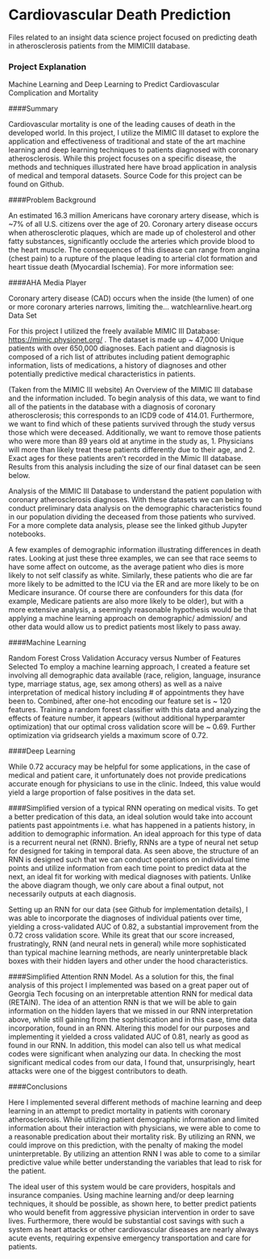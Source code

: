 # Cardiovascular Death Prediction
Files related to an insight data science project focused on predicting death in atherosclerosis patients from the MIMICIII database. 

### Project Explanation
Machine Learning and Deep Learning to Predict Cardiovascular Complication and Mortality

####Summary

Cardiovascular mortality is one of the leading causes of death in the developed world. In this project, I utilize the MIMIC III dataset to explore the application and effectiveness of traditional and state of the art machine learning and deep learning techniques to patients diagnosed with coronary atherosclerosis. While this project focuses on a specific disease, the methods and techniques illustrated here have broad application in analysis of medical and temporal datasets. Source Code for this project can be found on Github.

####Problem Background

An estimated 16.3 million Americans have coronary artery disease, which is ~7% of all U.S. citizens over the age of 20. Coronary artery disease occurs when atherosclerotic plaques, which are made up of cholesterol and other fatty substances, significantly occlude the arteries which provide blood to the heart muscle. The consequences of this disease can range from angina (chest pain) to a rupture of the plaque leading to arterial clot formation and heart tissue death (Myocardial Ischemia). For more information see:

####AHA Media Player

Coronary artery disease (CAD) occurs when the inside (the lumen) of one or more coronary arteries narrows, limiting the…
watchlearnlive.heart.org	
Data Set

For this project I utilized the freely available MIMIC III Database: https://mimic.physionet.org/ . The dataset is made up ~ 47,000 Unique patients with over 650,000 diagnoses. Each patient and diagnosis is composed of a rich list of attributes including patient demographic information, lists of medications, a history of diagnoses and other potentially predictive medical characteristics in patients.


(Taken from the MIMIC III website) An Overview of the MIMIC III database and the information included.
To begin analysis of this data, we want to find all of the patients in the database with a diagnosis of coronary atherosclerosis; this corresponds to an ICD9 code of 414.01. Furthermore, we want to find which of these patients survived through the study versus those which were deceased. Additionally, we want to remove those patients who were more than 89 years old at anytime in the study as, 1. Physicians will more than likely treat these patients differently due to their age, and 2. Exact ages for these patients aren’t recorded in the Mimic III database. Results from this analysis including the size of our final dataset can be seen below.


Analysis of the MIMIC III Database to understand the patient population with coronary atherosclerosis diagnoses.
With these datasets we can being to conduct preliminary data analysis on the demographic characteristics found in our population dividing the deceased from those patients who survived. For a more complete data analysis, please see the linked github Jupyter notebooks.


A few examples of demographic information illustrating differences in death rates.
Looking at just these three examples, we can see that race seems to have some affect on outcome, as the average patient who dies is more likely to not self classify as white. Similarly, these patients who die are far more likely to be admitted to the ICU via the ER and are more likely to be on Medicare insurance. Of course there are confounders for this data (for example, Medicare patients are also more likely to be older), but with a more extensive analysis, a seemingly reasonable hypothesis would be that applying a machine learning approach on demographic/ admission/ and other data would allow us to predict patients most likely to pass away.

####Machine Learning


Random Forest Cross Validation Accuracy versus Number of Features Selected
To employ a machine learning approach, I created a feature set involving all demographic data available (race, religion, language, insurance type, marriage status, age, sex among others) as well as a naive interpretation of medical history including # of appointments they have been to. Combined, after one-hot encoding our feature set is ~ 120 features. Training a random forest classifier with this data and analyzing the effects of feature number, it appears (without additional hyperparamter optimization) that our optimal cross validation score will be ~ 0.69. Further optimization via gridsearch yields a maximum score of 0.72.

####Deep Learning

While 0.72 accuracy may be helpful for some applications, in the case of medical and patient care, it unfortunately does not provide predications accurate enough for physicians to use in the clinic. Indeed, this value would yield a large proportion of false positives in the data set.


####Simplified version of a typical RNN operating on medical visits.
To get a better predication of this data, an ideal solution would take into account patients past appointments i.e. what has happened in a patients history, in addition to demographic information. An ideal approach for this type of data is a recurrent neural net (RNN). Briefly, RNNs are a type of neural net setup for designed for taking in temporal data. As seen above, the structure of an RNN is designed such that we can conduct operations on individual time points and utilize information from each time point to predict data at the next, an ideal fit for working with medical diagnoses with patients. Unlike the above diagram though, we only care about a final output, not necessarily outputs at each diagnosis.

Setting up an RNN for our data (see Github for implementation details), I was able to incorporate the diagnoses of individual patients over time, yielding a cross-validated AUC of 0.82, a substantial improvement from the 0.72 cross validation score. While its great that our score increased, frustratingly, RNN (and neural nets in general) while more sophisticated than typical machine learning methods, are nearly uninterpretable black boxes with their hidden layers and other under the hood characteristics.


####Simplified Attention RNN Model.
As a solution for this, the final analysis of this project I implemented was based on a great paper out of Georgia Tech focusing on an interpretable attention RNN for medical data (RETAIN). The idea of an attention RNN is that we will be able to gain information on the hidden layers that we missed in our RNN interpretation above, while still gaining from the sophistication and in this case, time data incorporation, found in an RNN. Altering this model for our purposes and implementing it yielded a cross validated AUC of 0.81, nearly as good as found in our RNN. In addition, this model can also tell us what medical codes were significant when analyzing our data. In checking the most significant medical codes from our data, I found that, unsurprisingly, heart attacks were one of the biggest contributors to death.

####Conclusions

Here I implemented several different methods of machine learning and deep learning in an attempt to predict mortality in patients with coronary atherosclerosis. While utilizing patient demographic information and limited information about their interaction with physicians, we were able to come to a reasonable predication about their mortality risk. By utilizing an RNN, we could improve on this prediction, with the penalty of making the model uninterpretable. By utilizing an attention RNN I was able to come to a similar predictive value while better understanding the variables that lead to risk for the patient.

The ideal user of this system would be care providers, hospitals and insurance companies. Using machine learning and/or deep learning techniques, it should be possible, as shown here, to better predict patients who would benefit from aggressive physician intervention in order to save lives. Furthermore, there would be substantial cost savings with such a system as heart attacks or other cardiovascular diseases are nearly always acute events, requiring expensive emergency transportation and care for patients.
